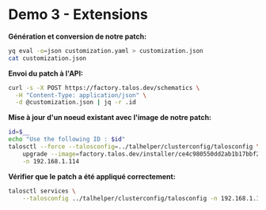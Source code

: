 # Demo 3 - Extensions

**Génération et conversion de notre patch:**

```sh
yq eval -o=json customization.yaml > customization.json
cat customization.json
```

**Envoi du patch à l'API:**

```sh {"terminalRows":"2"}
curl -s -X POST https://factory.talos.dev/schematics \
  -H "Content-Type: application/json" \
  -d @customization.json | jq -r .id
```

**Mise à jour d'un noeud existant avec l'image de notre patch:**

```sh
id=$__
echo "Use the following ID : $id"
talosctl --force --talosconfig=../talhelper/clusterconfig/talosconfig \
    upgrade --image=factory.talos.dev/installer/ce4c980550dd2ab1b17bbf2b08801c7eb59418eafe8f279833297925d67c7515:v1.8.1 \
    -n 192.168.1.114
```

**Vérifier que le patch a été appliqué correctement:**

```sh
talosctl services \
    --talosconfig ../talhelper/clusterconfig/talosconfig -n 192.168.1.114
```
